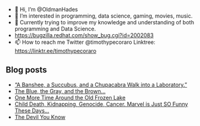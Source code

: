 - 👋 Hi, I’m @OldmanHades
- 👀 I’m interested in programming, data science, gaming, movies, music.
- 🌱 Currently trying to improve my knowledge and understanding of both programming and Data Science.
- https://bugzilla.redhat.com/show_bug.cgi?id=2002083
- 📫 How to reach me Twitter @timothypecoraro
Linktree: https://linktr.ee/timothypecoraro

## Blog posts
<!-- BLOG-POST-LIST:START -->
- [“A Banshee, a Succubus, and a Chupacabra Walk into a Laboratory.”](https://medium.com/@timothypecoraro/a-banshee-a-succubus-and-a-chupacabra-walk-into-a-laboratory-fdb6815d8475?source=rss-5097f5c9b801------2)
- [The Blue, the Gray, and the Brown…](https://medium.com/@timothypecoraro/the-blue-the-gray-and-the-brown-c7f3ef8175f4?source=rss-5097f5c9b801------2)
- [One More Time Around the Old Frozen Lake](https://medium.com/@timothypecoraro/one-more-time-around-the-old-frozen-lake-2609af52d754?source=rss-5097f5c9b801------2)
- [Child Death, Kidnapping, Genocide, Cancer. Marvel is Just SO Funny These Days…](https://medium.com/@timothypecoraro/child-death-kidnapping-genocide-cancer-marvel-is-just-so-funny-these-days-ecde9eec0bca?source=rss-5097f5c9b801------2)
- [The Devil You Know](https://medium.com/@timothypecoraro/the-devil-you-know-2d03d43c68db?source=rss-5097f5c9b801------2)
<!-- BLOG-POST-LIST:END -->
